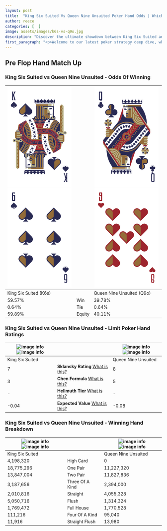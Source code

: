 ```yaml
---
layout: post
title:  "King Six Suited Vs Queen Nine Unsuited Poker Hand Odds | Which Is The Better Hand In Poker? A Complete Guide"
author: reece
categories: [  ]
image: assets/images/k6s-vs-q9o.jpg
description: "Discover the ultimate showdown between King Six Suited and Queen Nine Unsuited in poker! Uncover the odds, strategies, and scenarios where one hand triumphs over the other. Get ready to up your poker game with this thrilling analysis."
first_paragraph: "<p>Welcome to our latest poker strategy deep dive, where we're pitting two distinct hands against each other in a high-stakes showdown: King Six Suited vs Queen Nine Unsuited.</p><p>In the dynamic world of poker, every decision counts, and knowing which hand holds the upper hand is key to your success at the table.</p><p>In this article, we'll dissect these two hands, explore the scenarios where one dominates the other, and equip you with the knowledge to make strategic choices that can tip the odds in your favor.</p><p>Get ready to unravel the intriguing dynamics of these poker hands and elevate your game to new heights.</p>"
---
```




[comment]: # (sp0)

## Pre Flop Hand Match Up

<div class="table hand-ratings" markdown="1"> 



### King Six Suited vs Queen Nine Unsuited - Odds Of Winning


    
| ![image info](assets/images/hand1/k.png) ![image info](assets/images/hand1/6.png) |  | ![image info](assets/images/hand2/q.png) ![image info](assets/images/hand2/9o.png) |
| -------- | -------- | -------- |
| King Six Suited (K6s) |  | Queen Nine Unsuited (Q9o) |
| 59.57% | Win | 39.78% |
| 0.64% | Tie | 0.64% |
| 59.89% | Equity | 40.11% |




[comment]: # (sp1)



### King Six Suited vs Queen Nine Unsuited - Limit Poker Hand Ratings


    
| ![image info](https://www.riverpairs.com/assets/images/hand1/k.png) ![image info](https://www.riverpairs.com/assets/images/hand1/6.png) |  | ![image info](https://www.riverpairs.com/assets/images/hand2/q.png) ![image info](https://www.riverpairs.com/assets/images/hand2/9o.png) |
| -------- | -------- | -------- |
| King Six Suited |  | Queen Nine Unsuited |
| 7 | **Sklansky Rating** [What is this?](/sklansky-rating-explained) | 8 |
| 3 | **Chen Formula** [What is this?](/chen-formula-explained) | 5 |
| - | **Hellmuth Tier** [What is this?](/Hellmuth-tier-explained) | - |
| -0.04 | **Expected Value** [What is this?](/expected-value-explained) | -0.08 |




[comment]: # (sp2)



### King Six Suited vs Queen Nine Unsuited - Winning Hand Breakdown


    
| ![image info](https://www.riverpairs.com/assets/images/hand1/k.png) ![image info](https://www.riverpairs.com/assets/images/hand1/6.png) |  | ![image info](https://www.riverpairs.com/assets/images/hand2/q.png) ![image info](https://www.riverpairs.com/assets/images/hand2/9o.png) |
| -------- | -------- | -------- |
| King Six Suited |  | Queen Nine Unsuited |
| 4,198,320 | High Card | 0 |
| 18,775,296 | One Pair | 11,227,320 |
| 13,847,004 | Two Pair | 11,827,836 |
| 3,187,656 | Three Of A Kind | 2,394,000 |
| 2,010,816 | Straight | 4,055,328 |
| 5,050,716 | Flush | 1,314,324 |
| 1,769,472 | Full House | 1,770,528 |
| 111,216 | Four Of A Kind | 95,040 |
| 11,916 | Straight Flush | 13,980 |




[comment]: # (sp3)



</div>

[comment]: # (sp4)



[comment]: # (sp5)

